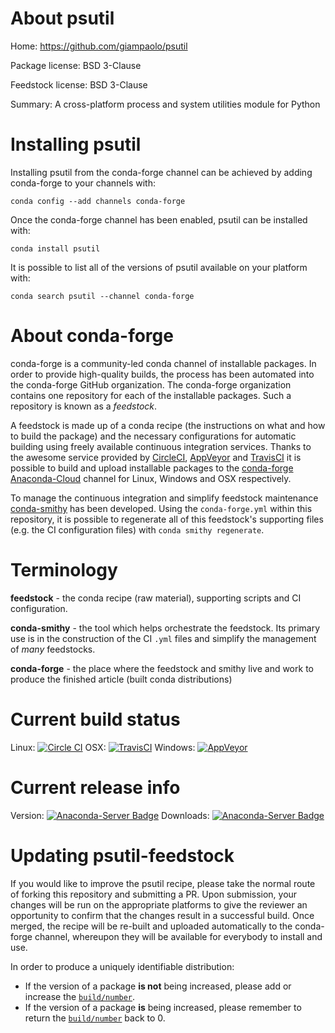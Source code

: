 About psutil
============

Home: https://github.com/giampaolo/psutil

Package license: BSD 3-Clause

Feedstock license: BSD 3-Clause

Summary: A cross-platform process and system utilities module for Python



Installing psutil
=================

Installing psutil from the conda-forge channel can be achieved by adding conda-forge to your channels with:

```
conda config --add channels conda-forge
```

Once the conda-forge channel has been enabled, psutil can be installed with:

```
conda install psutil
```

It is possible to list all of the versions of psutil available on your platform with:

```
conda search psutil --channel conda-forge
```


About conda-forge
=================

conda-forge is a community-led conda channel of installable packages.
In order to provide high-quality builds, the process has been automated into the
conda-forge GitHub organization. The conda-forge organization contains one repository 
for each of the installable packages. Such a repository is known as a *feedstock*.

A feedstock is made up of a conda recipe (the instructions on what and how to build
the package) and the necessary configurations for automatic building using freely
available continuous integration services. Thanks to the awesome service provided by
[CircleCI](https://circleci.com/), [AppVeyor](http://www.appveyor.com/)
and [TravisCI](https://travis-ci.org/) it is possible to build and upload installable
packages to the [conda-forge](https://anaconda.org/conda-forge)
[Anaconda-Cloud](http://docs.anaconda.org/) channel for Linux, Windows and OSX respectively.

To manage the continuous integration and simplify feedstock maintenance
[conda-smithy](http://github.com/conda-forge/conda-smithy) has been developed.
Using the ``conda-forge.yml`` within this repository, it is possible to regenerate all of
this feedstock's supporting files (e.g. the CI configuration files) with ``conda smithy regenerate``.


Terminology
===========

**feedstock** - the conda recipe (raw material), supporting scripts and CI configuration.

**conda-smithy** - the tool which helps orchestrate the feedstock.
                   Its primary use is in the construction of the CI ``.yml`` files
                   and simplify the management of *many* feedstocks.

**conda-forge** - the place where the feedstock and smithy live and work to
                  produce the finished article (built conda distributions)

Current build status
====================
Linux: [![Circle CI](https://circleci.com/gh/conda-forge/psutil-feedstock.svg?style=svg)](https://circleci.com/gh/conda-forge/psutil-feedstock)
OSX: [![TravisCI](https://travis-ci.org/conda-forge/psutil-feedstock.svg?branch=master)](https://travis-ci.org/conda-forge/psutil-feedstock) 
Windows: [![AppVeyor](https://ci.appveyor.com/api/projects/status/github/conda-forge/psutil-feedstock?svg=True)](https://ci.appveyor.com/project/conda-forge/psutil-feedstock/branch/master)

Current release info
====================
Version: [![Anaconda-Server Badge](https://anaconda.org/conda-forge/psutil/badges/version.svg)](https://anaconda.org/conda-forge/psutil)
Downloads: [![Anaconda-Server Badge](https://anaconda.org/conda-forge/psutil/badges/downloads.svg)](https://anaconda.org/conda-forge/psutil)


Updating psutil-feedstock
=========================

If you would like to improve the psutil recipe, please take the normal
route of forking this repository and submitting a PR. Upon submission, your changes will
be run on the appropriate platforms to give the reviewer an opportunity to confirm that the
changes result in a successful build. Once merged, the recipe will be re-built and uploaded
automatically to the conda-forge channel, whereupon they will be available for everybody to
install and use.

In order to produce a uniquely identifiable distribution:
 * If the version of a package **is not** being increased, please add or increase
   the [``build/number``](http://conda.pydata.org/docs/building/meta-yaml.html#build-number-and-string). 
 * If the version of a package **is** being increased, please remember to return
   the [``build/number``](http://conda.pydata.org/docs/building/meta-yaml.html#build-number-and-string)
   back to 0.
